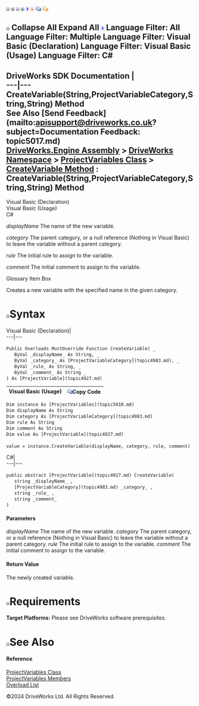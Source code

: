 ![](dotnetimages/collapse.gif) ![](dotnetimages/expand.gif) ![](dotnetimages/collapse.gif) ![](dotnetimages/expand.gif) ![](dotnetimages/drpdown.gif) ![](dotnetimages/drpdown_orange.gif) ![](dotnetimages/copycode.gif) ![](dotnetimages/copycodeHighlight.gif)

![](dotnetimages/collapse.gif) Collapse All Expand All ![](dotnetimages/drpdown.gif) Language Filter: All  Language Filter: Multiple  Language Filter: Visual Basic (Declaration) Language Filter: Visual Basic (Usage) Language Filter: C#  
---  
DriveWorks SDK Documentation  |   
---|---  
CreateVariable(String,ProjectVariableCategory,String,String) Method   
See Also [Send Feedback](mailto:apisupport@driveworks.co.uk?subject=Documentation Feedback: topic5017.md)  
[DriveWorks.Engine Assembly](topic2156.md) > [DriveWorks Namespace](topic2159.md) > [ProjectVariables Class](topic5010.md) > [CreateVariable Method](topic5016.md) : CreateVariable(String,ProjectVariableCategory,String,String) Method  
---  
  
Visual Basic (Declaration)    
Visual Basic (Usage)    
C# 

_displayName_
    The name of the new variable.

_category_
    The parent category, or a null reference (Nothing in Visual Basic) to leave the variable without a parent category.

_rule_
    The initial rule to assign to the variable.

_comment_
    The initial comment to assign to the variable.

Glossary Item Box

Creates a new variable with the specified name in the given category. 

# ![](dotnetimages/collapse.gif)Syntax

Visual Basic (Declaration)|   
---|---  
      
    
    Public Overloads MustOverride Function CreateVariable( _
       ByVal _displayName_ As String, _
       ByVal _category_ As [ProjectVariableCategory](topic4983.md), _
       ByVal _rule_ As String, _
       ByVal _comment_ As String _
    ) As [ProjectVariable](topic4927.md)  
  
Visual Basic (Usage)| ![](dotnetimages/copycode.gif)Copy Code  
---|---  
      
    
    Dim instance As [ProjectVariables](topic5010.md)
    Dim displayName As String
    Dim category As [ProjectVariableCategory](topic4983.md)
    Dim rule As String
    Dim comment As String
    Dim value As [ProjectVariable](topic4927.md)
     
    value = instance.CreateVariable(displayName, category, rule, comment)  
  
C#|   
---|---  
      
    
    public abstract [ProjectVariable](topic4927.md) CreateVariable( 
       string _displayName_ ,
       [ProjectVariableCategory](topic4983.md) _category_ ,
       string _rule_ ,
       string _comment_
    )  
  
#### Parameters

 _displayName_
    The name of the new variable.
_category_
    The parent category, or a null reference (Nothing in Visual Basic) to leave the variable without a parent category.
_rule_
    The initial rule to assign to the variable.
_comment_
    The initial comment to assign to the variable.

#### Return Value

The newly created variable.

# ![](dotnetimages/collapse.gif)Requirements

**Target Platforms:** Please see DriveWorks software prerequisites.

# ![](dotnetimages/collapse.gif)See Also

#### Reference

[ProjectVariables Class](topic5010.md)   
[ProjectVariables Members](topic5011.md)   
[Overload List](topic5016.md)

©2024 DriveWorks Ltd. All Rights Reserved.
